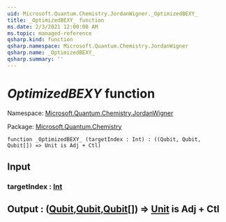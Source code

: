```yaml
---
uid: Microsoft.Quantum.Chemistry.JordanWigner._OptimizedBEXY_
title: _OptimizedBEXY_ function
ms.date: 2/3/2021 12:00:00 AM
ms.topic: managed-reference
qsharp.kind: function
qsharp.namespace: Microsoft.Quantum.Chemistry.JordanWigner
qsharp.name: _OptimizedBEXY_
qsharp.summary: ''
---
```


# _OptimizedBEXY_ function

Namespace: [Microsoft.Quantum.Chemistry.JordanWigner](xref:Microsoft.Quantum.Chemistry.JordanWigner)

Package: [Microsoft.Quantum.Chemistry](https://nuget.org/packages/Microsoft.Quantum.Chemistry)




```qsharp
function _OptimizedBEXY_ (targetIndex : Int) : ((Qubit, Qubit, Qubit[]) => Unit is Adj + Ctl)
```


## Input

### targetIndex : [Int](xref:microsoft.quantum.lang-ref.int)





## Output : ([Qubit](xref:microsoft.quantum.lang-ref.qubit),[Qubit](xref:microsoft.quantum.lang-ref.qubit),[Qubit](xref:microsoft.quantum.lang-ref.qubit)[]) => [Unit](xref:microsoft.quantum.lang-ref.unit)  is Adj + Ctl

